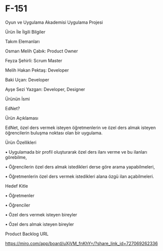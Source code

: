 # F-151
 Oyun ve Uygulama Akademisi Uygulama Projesi

Ürün İle İlgili Bilgiler

Takım Elemanları

Osman Melih Çabık: Product Owner

Feyza Şehirli: Scrum Master

Melih Hakan Pektaş: Developer

Baki Uçan: Developer

Ayşe Sezi Yazgan: Developer, Designer

Ürünün İsmi

EdNet?

Ürün Açıklaması

EdNet, özel ders vermek isteyen öğretmenlerin ve özel ders almak isteyen öğrencilerin buluşma noktası olan bir uygulama. 

Ürün Özellikleri

•	Uygulamada bir profil oluşturarak özel ders ilanı verme ve bu ilanları görebilme,

•	Öğrencilerin özel ders almak istedikleri derse göre arama yapabilmeleri,

•	Öğretmenlerin özel ders vermek istedikleri alana özgü ilan açabilmeleri.

Hedef Kitle

•	Öğretmenler

•	Öğrenciler

•	Özel ders vermek isteyen bireyler

•	Özel ders almak isteyen bireyler

Product Backlog URL

https://miro.com/app/board/uXjVM_fnKhY=/?share_link_id=727069262336
